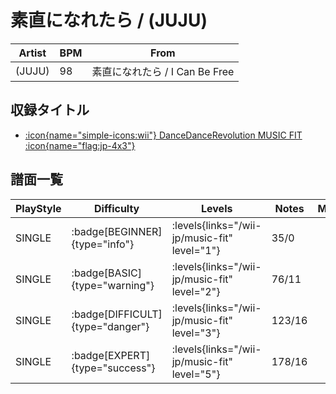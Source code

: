 # 素直になれたら / (JUJU)

|Artist|BPM|From|
|------|---|----|
|(JUJU)|98|素直になれたら / I Can Be Free|

## 収録タイトル

- [:icon{name="simple-icons:wii"} DanceDanceRevolution MUSIC FIT :icon{name="flag:jp-4x3"}](/wii-jp/music-fit)

## 譜面一覧

|PlayStyle|Difficulty|Levels|Notes|Movie|
|---------|----------|------|-----|-----|
|SINGLE| :badge[BEGINNER]{type="info"}| :levels{links="/wii-jp/music-fit" level="1"}|35/0||
|SINGLE| :badge[BASIC]{type="warning"}| :levels{links="/wii-jp/music-fit" level="2"}|76/11||
|SINGLE| :badge[DIFFICULT]{type="danger"}| :levels{links="/wii-jp/music-fit" level="3"}|123/16||
|SINGLE| :badge[EXPERT]{type="success"}| :levels{links="/wii-jp/music-fit" level="5"}|178/16||
